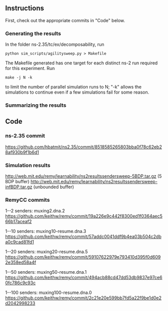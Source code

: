 ## Instructions ##
First, check out the appropriate commits in "Code" below.

### Generating the results ###
In the folder ns-2.35/tc/ex/decomposability, run
   ```
   python sim_scripts/agilitysweep.py > Makefile
   ```
The Makefile generated has one target for each distinct ns-2 run required for 
this
experiment. Run
   ```         
   make -j N -k
   ```
to limit the number of parallel simulation runs to N; "-k" allows the 
simulations to continue even if a few simulations fail for some reason.


### Summarizing the results ###


## Code ##

### ns-2.35 commit ###

https://github.com/hbatmit/ns2.35/commit/8518585265803bba0f78c62eb28af930b9f1b6d1

### Simulation results ###

http://web.mit.edu/remy/learnability/ns2resultssendersweep-5BDP.tar.gz (5 BDP buffer)
http://web.mit.edu/remy/learnability/ns2resultssendersweep-infBDP.tar.gz (unbounded buffer)

### RemyCC commits ###

1--2 senders:   muxing2.dna.2          https://github.com/keithw/remy/commit/19a226e9c442f8300ed1f0364aec566b17aceaf2

1--10 senders:  muxing10-resume.dna.3  https://github.com/keithw/remy/commit/57addc0041ddf9b4ea03b504c2dba0c9cad81fd1

1--20 senders:  muxing20-resume.dna.5  https://github.com/keithw/remy/commit/59107622979e793410d395f0d6092e358ed58a4f

1--50 senders:  muxing50-resume.dna.1  https://github.com/keithw/remy/commit/494acb88cd47dd53db9837e97ce60fc786c9c93c

1--100 senders: muxing100-resume.dna.0 https://github.com/keithw/remy/commit/2c21e20e599bb7fd5a22f9be1d0e2d2042998233  

